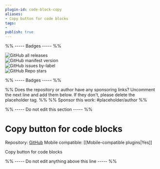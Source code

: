 ```yaml
---
plugin-id: code-block-copy
aliases:
- Copy button for code blocks
tags: 
- 
publish: true
---
```


%% ----- Badges ----- %%

![GitHub all releases](https://img.shields.io/github/downloads/jdbrice/obsidian-code-block-copy/total?color=573E7A&logo=github&style=for-the-badge)   
![GitHub manifest version](https://img.shields.io/github/manifest-json/v/jdbrice/obsidian-code-block-copy?color=573E7A&logo=github&style=for-the-badge)   
![GitHub issues by-label](https://img.shields.io/github/issues/jdbrice/obsidian-code-block-copy/help%20wanted?color=573E7A&logo=github&style=for-the-badge)   
![GitHub Repo stars](https://img.shields.io/github/stars/jdbrice/obsidian-code-block-copy?color=573E7A&logo=github&style=for-the-badge)

%% ----- Badges ----- %%

%% Does the repository or author have any sponsoring links? Uncomment the next line and add them below. If they don't, please delete the placeholder tag. %%
%% Sponsor this work: #placeholder/author %%

%% ----- Do not edit this section ----- %%

# Copy button for code blocks

Repository: [GitHub](https://github.com/jdbrice/obsidian-code-block-copy)
Mobile compatible: [[Mobile-compatible plugins|Yes]]

Copy button for code blocks

%% ----- Do not edit anything above this line ----- %% 
